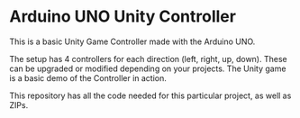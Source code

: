 # Arduino UNO Unity Controller
This is a basic Unity Game Controller made with the Arduino UNO.

The setup has 4 controllers for each direction (left, right, up, down).  These can be upgraded or modified depending on your projects.
The Unity game is a basic demo of the Controller in action.

This repository has all the code needed for this particular project, as well as ZIPs.
